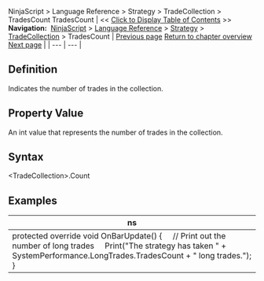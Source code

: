 ﻿
NinjaScript \> Language Reference \> Strategy \> TradeCollection \> TradesCount
TradesCount
| \<\< [Click to Display Table of Contents](tradecollection_tradescount.md) \>\> **Navigation:**     [NinjaScript](ninjascript-1.md) \> [Language Reference](language_reference_wip-1.md) \> [Strategy](strategy-1.md) \> [TradeCollection](tradecollection-1.md) \> TradesCount | [Previous page](tradecollection-1.md) [Return to chapter overview](tradecollection-1.md) [Next page](eventrades-1.md) |
| --- | --- |
## Definition
Indicates the number of trades in the collection.
 
## Property Value
An int value that represents the number of trades in the collection.
 
## Syntax
\<TradeCollection\>.Count
 
## Examples
| ns |
| --- |
| protected override void OnBarUpdate() {      // Print out the number of long trades      Print("The strategy has taken " \+ SystemPerformance.LongTrades.TradesCount \+ " long trades."); } |
